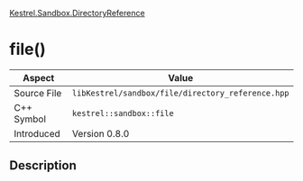[Kestrel.Sandbox.DirectoryReference](index)
# file()
| Aspect | Value |
| --- | --- |
| Source File | `libKestrel/sandbox/file/directory_reference.hpp` |
| C++ Symbol | `kestrel::sandbox::file` |
| Introduced | Version 0.8.0 |
## Description

